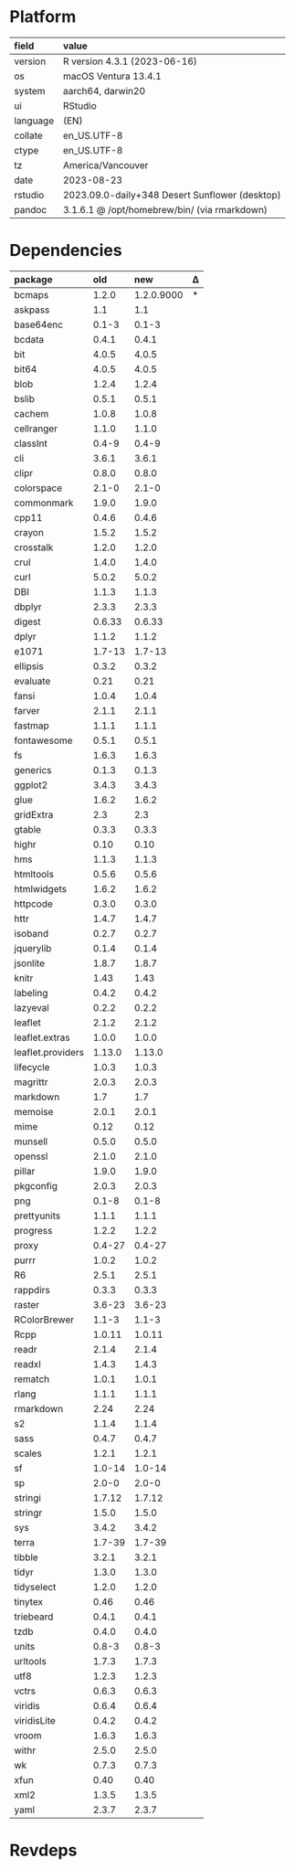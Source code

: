 # Platform

|field    |value                                          |
|:--------|:----------------------------------------------|
|version  |R version 4.3.1 (2023-06-16)                   |
|os       |macOS Ventura 13.4.1                           |
|system   |aarch64, darwin20                              |
|ui       |RStudio                                        |
|language |(EN)                                           |
|collate  |en_US.UTF-8                                    |
|ctype    |en_US.UTF-8                                    |
|tz       |America/Vancouver                              |
|date     |2023-08-23                                     |
|rstudio  |2023.09.0-daily+348 Desert Sunflower (desktop) |
|pandoc   |3.1.6.1 @ /opt/homebrew/bin/ (via rmarkdown)   |

# Dependencies

|package           |old    |new        |Δ  |
|:-----------------|:------|:----------|:--|
|bcmaps            |1.2.0  |1.2.0.9000 |*  |
|askpass           |1.1    |1.1        |   |
|base64enc         |0.1-3  |0.1-3      |   |
|bcdata            |0.4.1  |0.4.1      |   |
|bit               |4.0.5  |4.0.5      |   |
|bit64             |4.0.5  |4.0.5      |   |
|blob              |1.2.4  |1.2.4      |   |
|bslib             |0.5.1  |0.5.1      |   |
|cachem            |1.0.8  |1.0.8      |   |
|cellranger        |1.1.0  |1.1.0      |   |
|classInt          |0.4-9  |0.4-9      |   |
|cli               |3.6.1  |3.6.1      |   |
|clipr             |0.8.0  |0.8.0      |   |
|colorspace        |2.1-0  |2.1-0      |   |
|commonmark        |1.9.0  |1.9.0      |   |
|cpp11             |0.4.6  |0.4.6      |   |
|crayon            |1.5.2  |1.5.2      |   |
|crosstalk         |1.2.0  |1.2.0      |   |
|crul              |1.4.0  |1.4.0      |   |
|curl              |5.0.2  |5.0.2      |   |
|DBI               |1.1.3  |1.1.3      |   |
|dbplyr            |2.3.3  |2.3.3      |   |
|digest            |0.6.33 |0.6.33     |   |
|dplyr             |1.1.2  |1.1.2      |   |
|e1071             |1.7-13 |1.7-13     |   |
|ellipsis          |0.3.2  |0.3.2      |   |
|evaluate          |0.21   |0.21       |   |
|fansi             |1.0.4  |1.0.4      |   |
|farver            |2.1.1  |2.1.1      |   |
|fastmap           |1.1.1  |1.1.1      |   |
|fontawesome       |0.5.1  |0.5.1      |   |
|fs                |1.6.3  |1.6.3      |   |
|generics          |0.1.3  |0.1.3      |   |
|ggplot2           |3.4.3  |3.4.3      |   |
|glue              |1.6.2  |1.6.2      |   |
|gridExtra         |2.3    |2.3        |   |
|gtable            |0.3.3  |0.3.3      |   |
|highr             |0.10   |0.10       |   |
|hms               |1.1.3  |1.1.3      |   |
|htmltools         |0.5.6  |0.5.6      |   |
|htmlwidgets       |1.6.2  |1.6.2      |   |
|httpcode          |0.3.0  |0.3.0      |   |
|httr              |1.4.7  |1.4.7      |   |
|isoband           |0.2.7  |0.2.7      |   |
|jquerylib         |0.1.4  |0.1.4      |   |
|jsonlite          |1.8.7  |1.8.7      |   |
|knitr             |1.43   |1.43       |   |
|labeling          |0.4.2  |0.4.2      |   |
|lazyeval          |0.2.2  |0.2.2      |   |
|leaflet           |2.1.2  |2.1.2      |   |
|leaflet.extras    |1.0.0  |1.0.0      |   |
|leaflet.providers |1.13.0 |1.13.0     |   |
|lifecycle         |1.0.3  |1.0.3      |   |
|magrittr          |2.0.3  |2.0.3      |   |
|markdown          |1.7    |1.7        |   |
|memoise           |2.0.1  |2.0.1      |   |
|mime              |0.12   |0.12       |   |
|munsell           |0.5.0  |0.5.0      |   |
|openssl           |2.1.0  |2.1.0      |   |
|pillar            |1.9.0  |1.9.0      |   |
|pkgconfig         |2.0.3  |2.0.3      |   |
|png               |0.1-8  |0.1-8      |   |
|prettyunits       |1.1.1  |1.1.1      |   |
|progress          |1.2.2  |1.2.2      |   |
|proxy             |0.4-27 |0.4-27     |   |
|purrr             |1.0.2  |1.0.2      |   |
|R6                |2.5.1  |2.5.1      |   |
|rappdirs          |0.3.3  |0.3.3      |   |
|raster            |3.6-23 |3.6-23     |   |
|RColorBrewer      |1.1-3  |1.1-3      |   |
|Rcpp              |1.0.11 |1.0.11     |   |
|readr             |2.1.4  |2.1.4      |   |
|readxl            |1.4.3  |1.4.3      |   |
|rematch           |1.0.1  |1.0.1      |   |
|rlang             |1.1.1  |1.1.1      |   |
|rmarkdown         |2.24   |2.24       |   |
|s2                |1.1.4  |1.1.4      |   |
|sass              |0.4.7  |0.4.7      |   |
|scales            |1.2.1  |1.2.1      |   |
|sf                |1.0-14 |1.0-14     |   |
|sp                |2.0-0  |2.0-0      |   |
|stringi           |1.7.12 |1.7.12     |   |
|stringr           |1.5.0  |1.5.0      |   |
|sys               |3.4.2  |3.4.2      |   |
|terra             |1.7-39 |1.7-39     |   |
|tibble            |3.2.1  |3.2.1      |   |
|tidyr             |1.3.0  |1.3.0      |   |
|tidyselect        |1.2.0  |1.2.0      |   |
|tinytex           |0.46   |0.46       |   |
|triebeard         |0.4.1  |0.4.1      |   |
|tzdb              |0.4.0  |0.4.0      |   |
|units             |0.8-3  |0.8-3      |   |
|urltools          |1.7.3  |1.7.3      |   |
|utf8              |1.2.3  |1.2.3      |   |
|vctrs             |0.6.3  |0.6.3      |   |
|viridis           |0.6.4  |0.6.4      |   |
|viridisLite       |0.4.2  |0.4.2      |   |
|vroom             |1.6.3  |1.6.3      |   |
|withr             |2.5.0  |2.5.0      |   |
|wk                |0.7.3  |0.7.3      |   |
|xfun              |0.40   |0.40       |   |
|xml2              |1.3.5  |1.3.5      |   |
|yaml              |2.3.7  |2.3.7      |   |

# Revdeps

